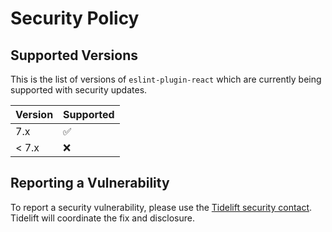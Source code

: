# Security Policy

## Supported Versions

This is the list of versions of `eslint-plugin-react` which are currently being supported with security updates.

| Version  | Supported          |
| -------- | ------------------ |
| 7.x      | :white_check_mark: |
| < 7.x    | :x:                |


## Reporting a Vulnerability

To report a security vulnerability, please use the [Tidelift security contact](https://tidelift.com/security). Tidelift will coordinate the fix and disclosure.
